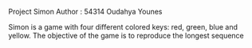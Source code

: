 Project Simon
Author : 54314 Oudahya Younes

Simon is a game with four different colored keys: red, green, blue and yellow.
The objective of the game is to reproduce the longest sequence 
